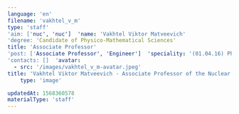 ```yaml
---
language: 'en'
filename: 'vakhtel_v_m'
type: 'staff'
'aim: ['nuc', 'nuc']  'name: 'Vakhtel Viktor Matveevich'
'degree: 'Candidate of Physico-Mathematical Sciences'
title: 'Associate Professor'
'post: ['Associate Professor', 'Engineer']  'speciality: '(01.04.16) Physics of atomic nucleus and elementary particles'
'contacts: []  'avatar:
  - src: '/images/vakhtel_v_m-avatar.jpeg'
title: 'Vakhtel Viktor Matveevich - Associate Professor of the Nuclear physics Department'
    type: 'image'

updatedAt: 1568360578
materialType: 'staff'
---
```


